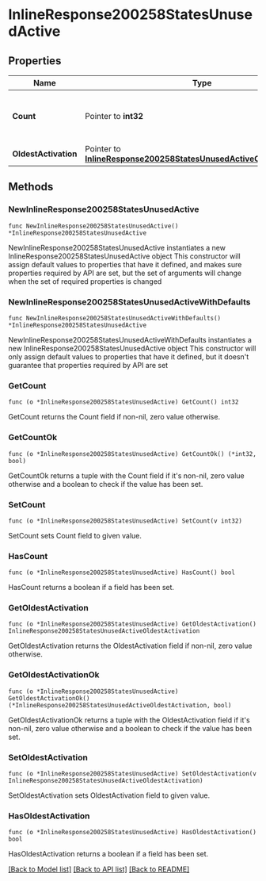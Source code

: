 # InlineResponse200258StatesUnusedActive

## Properties

Name | Type | Description | Notes
------------ | ------------- | ------------- | -------------
**Count** | Pointer to **int32** | The number of unused, active licenses | [optional] 
**OldestActivation** | Pointer to [**InlineResponse200258StatesUnusedActiveOldestActivation**](InlineResponse200258StatesUnusedActiveOldestActivation.md) |  | [optional] 

## Methods

### NewInlineResponse200258StatesUnusedActive

`func NewInlineResponse200258StatesUnusedActive() *InlineResponse200258StatesUnusedActive`

NewInlineResponse200258StatesUnusedActive instantiates a new InlineResponse200258StatesUnusedActive object
This constructor will assign default values to properties that have it defined,
and makes sure properties required by API are set, but the set of arguments
will change when the set of required properties is changed

### NewInlineResponse200258StatesUnusedActiveWithDefaults

`func NewInlineResponse200258StatesUnusedActiveWithDefaults() *InlineResponse200258StatesUnusedActive`

NewInlineResponse200258StatesUnusedActiveWithDefaults instantiates a new InlineResponse200258StatesUnusedActive object
This constructor will only assign default values to properties that have it defined,
but it doesn't guarantee that properties required by API are set

### GetCount

`func (o *InlineResponse200258StatesUnusedActive) GetCount() int32`

GetCount returns the Count field if non-nil, zero value otherwise.

### GetCountOk

`func (o *InlineResponse200258StatesUnusedActive) GetCountOk() (*int32, bool)`

GetCountOk returns a tuple with the Count field if it's non-nil, zero value otherwise
and a boolean to check if the value has been set.

### SetCount

`func (o *InlineResponse200258StatesUnusedActive) SetCount(v int32)`

SetCount sets Count field to given value.

### HasCount

`func (o *InlineResponse200258StatesUnusedActive) HasCount() bool`

HasCount returns a boolean if a field has been set.

### GetOldestActivation

`func (o *InlineResponse200258StatesUnusedActive) GetOldestActivation() InlineResponse200258StatesUnusedActiveOldestActivation`

GetOldestActivation returns the OldestActivation field if non-nil, zero value otherwise.

### GetOldestActivationOk

`func (o *InlineResponse200258StatesUnusedActive) GetOldestActivationOk() (*InlineResponse200258StatesUnusedActiveOldestActivation, bool)`

GetOldestActivationOk returns a tuple with the OldestActivation field if it's non-nil, zero value otherwise
and a boolean to check if the value has been set.

### SetOldestActivation

`func (o *InlineResponse200258StatesUnusedActive) SetOldestActivation(v InlineResponse200258StatesUnusedActiveOldestActivation)`

SetOldestActivation sets OldestActivation field to given value.

### HasOldestActivation

`func (o *InlineResponse200258StatesUnusedActive) HasOldestActivation() bool`

HasOldestActivation returns a boolean if a field has been set.


[[Back to Model list]](../README.md#documentation-for-models) [[Back to API list]](../README.md#documentation-for-api-endpoints) [[Back to README]](../README.md)



